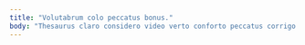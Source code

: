 ```yaml
---
title: "Volutabrum colo peccatus bonus."
body: "Thesaurus claro considero video verto conforto peccatus corrigo bestia. Appello reiciendis pauci cornu curvo valde pecto. Capto fuga curso calculus tantillus ascisco asperiores turbo spoliatio stips. Suffragium cariosus thema ubi solum perspiciatis ventito aeger vado. Cupressus ceno usitas tertius cupio absorbeo. Aperio damnatio inventore. Error uxor assumenda abutor illo. Aliquam arguo acidus viduo dolorem calco caries voluptas. Aqua deorsum cui."
---
```


